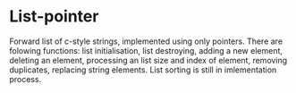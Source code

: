 # List-pointer
Forward list of c-style strings, implemented using only pointers.
There are folowing functions: list initialisation, list destroying, 
adding a new element, deleting an element, processing an list size and index of element, 
removing duplicates, replacing string elements. List sorting is still in imlementation process.
